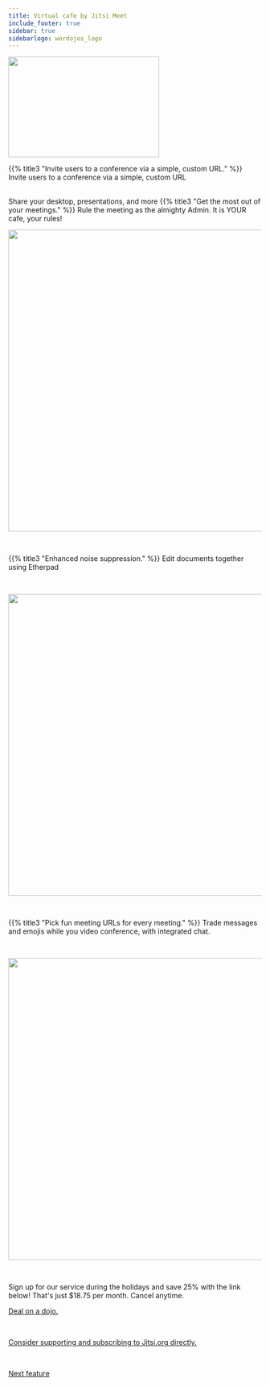 ```yaml
---
title: Virtual cafe by Jitsi Meet
include_footer: true
sidebar: true
sidebarlogo: wordojos_logo
---
```

<img src="https://workmates.live/wp-content/uploads/2022/11/jitsi-logo.png" 
     width="300" 
     height="200" />

{{% title3 "Invite users to a conference via a simple, custom URL." %}}
Invite users to a conference via a simple, custom URL

<br>  
Share your desktop, presentations, and more
{{% title3 "Get the most out of your meetings." %}}
Rule the meeting as the almighty Admin.  It is YOUR cafe, your rules!

<br>

<img src="/uploads/j1.jpg" 
     width="600" 
     height="600" />

<br>  

{{% title3 "Enhanced noise suppression." %}}
Edit documents together using Etherpad

<br>

<img src="/uploads/j2.png" 
     width="600" 
     height="600" />

<br>

{{% title3 "Pick fun meeting URLs for every meeting." %}}
Trade messages and emojis while you video conference, with integrated chat.

<br>

<img src="/uploads/j3.jpg" 
     width="600" 
     height="600" />

<br>


Sign up for our service during the holidays and save 25% with the link below!  That's just $18.75 per month.  Cancel anytime.

[Deal on a dojo.](https://blog.workdojos.com/deal-on-a-dojo)

 <br>

 <a href="https://jitsi.org/">Consider supporting and subscribing to Jitsi.org directly.</a> 

 <br>

 <a href="https://workdojos.com/features/voip">Next feature</a> 
